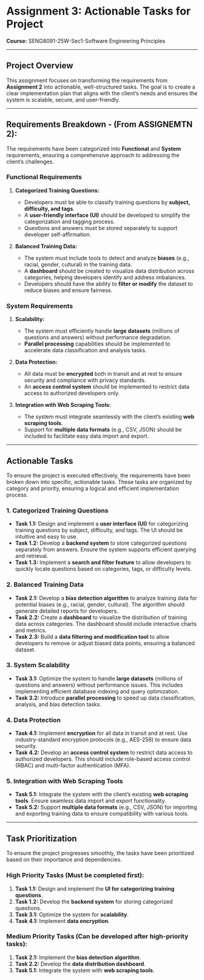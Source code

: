 # Assignment 3: Actionable Tasks for Project  
**Course:** SENG8091-25W-Sec1-Software Engineering Principles  

---

## Project Overview  
This assignment focuses on transforming the requirements from **Assignment 2** into actionable, well-structured tasks. The goal is to create a clear implementation plan that aligns with the client’s needs and ensures the system is scalable, secure, and user-friendly.  

---

## Requirements Breakdown - (From ASSIGNEMTN 2): 
The requirements have been categorized into **Functional** and **System** requirements, ensuring a comprehensive approach to addressing the client’s challenges.  

### **Functional Requirements**  
1. **Categorized Training Questions:**  
   - Developers must be able to classify training questions by **subject, difficulty, and tags**.  
   - A **user-friendly interface (UI)** should be developed to simplify the categorization and tagging process.  
   - Questions and answers must be stored separately to support developer self-affirmation.  

2. **Balanced Training Data:**  
   - The system must include tools to detect and analyze **biases** (e.g., racial, gender, cultural) in the training data.  
   - A **dashboard** should be created to visualize data distribution across categories, helping developers identify and address imbalances.  
   - Developers should have the ability to **filter or modify** the dataset to reduce biases and ensure fairness.  

### **System Requirements**  
1. **Scalability:**  
   - The system must efficiently handle **large datasets** (millions of questions and answers) without performance degradation.  
   - **Parallel processing** capabilities should be implemented to accelerate data classification and analysis tasks.  

2. **Data Protection:**  
   - All data must be **encrypted** both in transit and at rest to ensure security and compliance with privacy standards.  
   - An **access control system** should be implemented to restrict data access to authorized developers only.  

3. **Integration with Web Scraping Tools:**  
   - The system must integrate seamlessly with the client’s existing **web scraping tools**.  
   - Support for **multiple data formats** (e.g., CSV, JSON) should be included to facilitate easy data import and export.  

---

## Actionable Tasks  
To ensure the project is executed effectively, the requirements have been broken down into specific, actionable tasks. These tasks are organized by category and priority, ensuring a logical and efficient implementation process.  

### **1. Categorized Training Questions**  
- **Task 1.1:** Design and implement a **user interface (UI)** for categorizing training questions by subject, difficulty, and tags. The UI should be intuitive and easy to use.  
- **Task 1.2:** Develop a **backend system** to store categorized questions separately from answers. Ensure the system supports efficient querying and retrieval.  
- **Task 1.3:** Implement a **search and filter feature** to allow developers to quickly locate questions based on categories, tags, or difficulty levels. 


### **2. Balanced Training Data**  
- **Task 2.1:** Develop a **bias detection algorithm** to analyze training data for potential biases (e.g., racial, gender, cultural). The algorithm should generate detailed reports for developers.  
- **Task 2.2:** Create a **dashboard** to visualize the distribution of training data across categories. The dashboard should include interactive charts and metrics.  
- **Task 2.3:** Build a **data filtering and modification tool** to allow developers to remove or adjust biased data points, ensuring a balanced dataset. 


### **3. System Scalability**  
- **Task 3.1:** Optimize the system to handle **large datasets** (millions of questions and answers) without performance issues. This includes implementing efficient database indexing and query optimization.  
- **Task 3.2:** Introduce **parallel processing** to speed up data classification, analysis, and bias detection tasks.  


### **4. Data Protection**  
- **Task 4.1:** Implement **encryption** for all data in transit and at rest. Use industry-standard encryption protocols (e.g., AES-256) to ensure data security.  
- **Task 4.2:** Develop an **access control system** to restrict data access to authorized developers. This should include role-based access control (RBAC) and multi-factor authentication (MFA).  


### **5. Integration with Web Scraping Tools**  
- **Task 5.1:** Integrate the system with the client’s existing **web scraping tools**. Ensure seamless data import and export functionality.  
- **Task 5.2:** Support **multiple data formats** (e.g., CSV, JSON) for importing and exporting training data to ensure compatibility with various tools.  

---

## Task Prioritization  
To ensure the project progresses smoothly, the tasks have been prioritized based on their importance and dependencies.  

### **High Priority Tasks (Must be completed first):**  
1. **Task 1.1:** Design and implement the **UI for categorizing training questions**.  
2. **Task 1.2:** Develop the **backend system** for storing categorized questions.  
3. **Task 3.1:** Optimize the system for **scalability**.  
4. **Task 4.1:** Implement **data encryption**.  


### **Medium Priority Tasks (Can be developed after high-priority tasks):**  
1. **Task 2.1:** Implement the **bias detection algorithm**.  
2. **Task 2.2:** Develop the **data distribution dashboard**.  
3. **Task 5.1:** Integrate the system with **web scraping tools**. 
